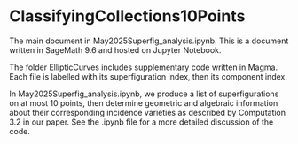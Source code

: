 # ClassifyingCollections10Points

The main document in May2025Superfig_analysis.ipynb. This is a document written in SageMath 9.6 and hosted on Jupyter Notebook. 

The folder EllipticCurves includes supplementary code written in Magma. Each file is labelled with its superfiguration index, then its component index.

In May2025Superfig_analysis.ipynb, we produce a list of superfigurations on at most 10 points, then determine geometric and algebraic information about their corresponding incidence varieties as described by Computation 3.2 in our paper. See the .ipynb file for a more detailed discussion of the code.
